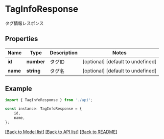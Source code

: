 # TagInfoResponse

タグ情報レスポンス

## Properties

Name | Type | Description | Notes
------------ | ------------- | ------------- | -------------
**id** | **number** | タグID | [optional] [default to undefined]
**name** | **string** | タグ名 | [optional] [default to undefined]

## Example

```typescript
import { TagInfoResponse } from './api';

const instance: TagInfoResponse = {
    id,
    name,
};
```

[[Back to Model list]](../README.md#documentation-for-models) [[Back to API list]](../README.md#documentation-for-api-endpoints) [[Back to README]](../README.md)
